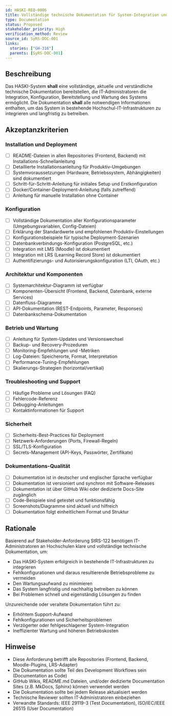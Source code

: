 ```yaml
---
id: HASKI-REQ-0006
title: Vollständige technische Dokumentation für System-Integration und Wartung
type: Documentation
status: Proposed
stakeholder_priority: High
verification_method: Review
source_id: SyRS-DOC-001
links:
  stories: ["GH-316"]
  parents: [SyRS-DOC-001]
---
```


## Beschreibung

Das HASKI-System **shall** eine vollständige, aktuelle und verständliche technische Dokumentation bereitstellen, die IT-Administratoren die Integration, Konfiguration, Bereitstellung und Wartung des Systems ermöglicht. Die Dokumentation **shall** alle notwendigen Informationen enthalten, um das System in bestehende Hochschul-IT-Infrastrukturen zu integrieren und langfristig zu betreiben.

## Akzeptanzkriterien

### Installation und Deployment
- [ ] README-Dateien in allen Repositories (Frontend, Backend) mit Installations-Schnellanleitung
- [ ] Detaillierte Installationsanleitung für Produktiv-Umgebungen
- [ ] Systemvoraussetzungen (Hardware, Betriebssystem, Abhängigkeiten) sind dokumentiert
- [ ] Schritt-für-Schritt-Anleitung für initiales Setup und Erstkonfiguration
- [ ] Docker/Container-Deployment-Anleitung (falls zutreffend)
- [ ] Anleitung für manuelle Installation ohne Container

### Konfiguration
- [ ] Vollständige Dokumentation aller Konfigurationsparameter (Umgebungsvariablen, Config-Dateien)
- [ ] Erklärung der Standardwerte und empfohlenen Produktiv-Einstellungen
- [ ] Konfigurationsbeispiele für typische Deployment-Szenarien
- [ ] Datenbankverbindungs-Konfiguration (PostgreSQL, etc.)
- [ ] Integration mit LMS (Moodle) ist dokumentiert
- [ ] Integration mit LRS (Learning Record Store) ist dokumentiert
- [ ] Authentifizierungs- und Autorisierungskonfiguration (LTI, OAuth, etc.)

### Architektur und Komponenten
- [ ] Systemarchitektur-Diagramm ist verfügbar
- [ ] Komponenten-Übersicht (Frontend, Backend, Datenbank, externe Services)
- [ ] Datenfluss-Diagramme
- [ ] API-Dokumentation (REST-Endpoints, Parameter, Responses)
- [ ] Datenbankschema-Dokumentation

### Betrieb und Wartung
- [ ] Anleitung für System-Updates und Versionswechsel
- [ ] Backup- und Recovery-Prozeduren
- [ ] Monitoring-Empfehlungen und -Metriken
- [ ] Log-Dateien: Speicherorte, Format, Interpretation
- [ ] Performance-Tuning-Empfehlungen
- [ ] Skalierungs-Strategien (horizontal/vertikal)

### Troubleshooting und Support
- [ ] Häufige Probleme und Lösungen (FAQ)
- [ ] Fehlercode-Referenz
- [ ] Debugging-Anleitungen
- [ ] Kontaktinformationen für Support

### Sicherheit
- [ ] Sicherheits-Best-Practices für Deployment
- [ ] Netzwerk-Anforderungen (Ports, Firewall-Regeln)
- [ ] SSL/TLS-Konfiguration
- [ ] Secrets-Management (API-Keys, Passwörter, Zertifikate)

### Dokumentations-Qualität
- [ ] Dokumentation ist in deutscher und englischer Sprache verfügbar
- [ ] Dokumentation ist versioniert und synchron mit Software-Releases
- [ ] Dokumentation ist über GitHub Wiki oder dedizierte Docs-Site zugänglich
- [ ] Code-Beispiele sind getestet und funktionsfähig
- [ ] Screenshots/Diagramme sind aktuell und hilfreich
- [ ] Dokumentation folgt einheitlichem Format und Struktur

## Rationale

Basierend auf Stakeholder-Anforderung StRS-122 benötigen IT-Administratoren an Hochschulen klare und vollständige technische Dokumentation, um:
- Das HASKI-System erfolgreich in bestehende IT-Infrastrukturen zu integrieren
- Fehlkonfigurationen und daraus resultierende Betriebsprobleme zu vermeiden
- Den Wartungsaufwand zu minimieren
- Das System langfristig und nachhaltig betreiben zu können
- Bei Problemen schnell und eigenständig Lösungen zu finden

Unzureichende oder veraltete Dokumentation führt zu:
- Erhöhtem Support-Aufwand
- Fehlkonfigurationen und Sicherheitsproblemen
- Verzögerter oder fehlgeschlagener System-Integration
- Ineffizienter Wartung und höheren Betriebskosten

## Hinweise

- Diese Anforderung betrifft alle Repositories (Frontend, Backend, Moodle-Plugins, LRS-Adapter)
- Die Dokumentation sollte Teil des Development Workflows sein (Documentation as Code)
- GitHub Wikis, README.md Dateien, und/oder dedizierte Documentation Sites (z.B. MkDocs, Sphinx) können verwendet werden
- Die Dokumentation sollte bei jedem Release aktualisiert werden
- Technische Reviewer sollten IT-Administratoren einbeziehen
- Verwandte Standards: IEEE 29119-3 (Test Documentation), ISO/IEC/IEEE 26515 (User Documentation)
